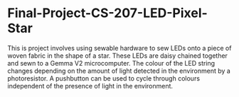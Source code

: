 # Final-Project-CS-207-LED-Pixel-Star
This is project involves using sewable hardware to sew LEDs onto a piece of woven fabric in the shape of a star. These LEDs are daisy chained together and sewn to a Gemma V2 microcomputer. The colour of the LED string changes depending on the amount of light detected in the environment by a photoresistor. A pushbutton can be used to cycle through colours independent of the presence of light in the environment.
